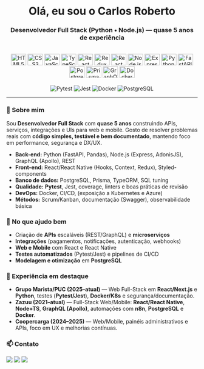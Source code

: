 <h1 align="center">Olá, eu sou o Carlos Roberto</h1>
<h3 align="center">Desenvolvedor Full Stack (Python • Node.js) — quase 5 anos de experiência</h3>

<!-- Ícones principais -->
<div align="center" style="display:inline_block"><br>
  <img alt="HTML5" height="30" width="40" src="https://cdn.jsdelivr.net/gh/devicons/devicon/icons/html5/html5-original.svg" />
  <img alt="CSS3" height="30" width="40" src="https://cdn.jsdelivr.net/gh/devicons/devicon/icons/css3/css3-original.svg" />
  <img alt="JavaScript" height="30" width="40" src="https://cdn.jsdelivr.net/gh/devicons/devicon/icons/javascript/javascript-original.svg" />
  <img alt="TypeScript" height="30" width="40" src="https://cdn.jsdelivr.net/gh/devicons/devicon/icons/typescript/typescript-original.svg" />
  <img alt="React" height="30" width="40" src="https://cdn.jsdelivr.net/gh/devicons/devicon/icons/react/react-original.svg" />
  <img alt="Redux" height="30" width="40" src="https://cdn.jsdelivr.net/gh/devicons/devicon/icons/redux/redux-original.svg" />
  <img alt="React Native" height="30" width="40" src="https://cdn.jsdelivr.net/gh/devicons/devicon/icons/react/react-original.svg" />
  <img alt="Node.js" height="30" width="40" src="https://cdn.jsdelivr.net/gh/devicons/devicon/icons/nodejs/nodejs-original.svg" />
  <img alt="Express" height="30" width="40" src="https://cdn.jsdelivr.net/gh/devicons/devicon/icons/express/express-original.svg" />
  <img alt="Python" height="30" width="40" src="https://cdn.jsdelivr.net/gh/devicons/devicon/icons/python/python-original.svg" />
  <img alt="FastAPI" height="30" width="40" src="https://cdn.jsdelivr.net/gh/devicons/devicon/icons/fastapi/fastapi-original.svg" />
  <img alt="PostgreSQL" height="30" width="40" src="https://cdn.jsdelivr.net/gh/devicons/devicon/icons/postgresql/postgresql-original.svg" />
  <img alt="Prisma" height="30" width="40" src="https://cdn.jsdelivr.net/gh/devicons/devicon/icons/prisma/prisma-original.svg" />
  <img alt="GraphQL" height="30" width="40" src="https://cdn.jsdelivr.net/gh/devicons/devicon/icons/graphql/graphql-plain.svg" />
  <img alt="Docker" height="30" width="40" src="https://cdn.jsdelivr.net/gh/devicons/devicon/icons/docker/docker-original.svg" />
</div>

<!-- Badges -->
<div align="center"><br>
  <img alt="Pytest" src="https://img.shields.io/badge/Pytest-0A9EDC?style=for-the-badge&logo=pytest&logoColor=white" />
  <img alt="Jest" src="https://img.shields.io/badge/Jest-C21325?style=for-the-badge&logo=jest&logoColor=white" />
  <img alt="Docker" src="https://img.shields.io/badge/Docker-2496ED?style=for-the-badge&logo=docker&logoColor=white" />
  <img alt="PostgreSQL" src="https://img.shields.io/badge/PostgreSQL-336791?style=for-the-badge&logo=postgresql&logoColor=white" />
</div>

<hr/>

<!-- Perfil -->
### 👋 Sobre mim
Sou **Desenvolvedor Full Stack** com **quase 5 anos** construindo APIs, serviços, integrações e UIs para web e mobile. Gosto de resolver problemas reais com **código simples, testável e bem documentado**, mantendo foco em performance, segurança e DX/UX.

- **Back-end:** Python (FastAPI, Pandas), Node.js (Express, AdonisJS), GraphQL (Apollo), REST
- **Front-end:** React/React Native (Hooks, Context, Redux), Styled-components
- **Banco de dados:** PostgreSQL, Prisma, TypeORM, SQL tuning
- **Qualidade:** **Pytest**, Jest, coverage, linters e boas práticas de revisão
- **DevOps:** Docker, CI/CD, (exposição a Kubernetes e Azure)
- **Métodos:** Scrum/Kanban, documentação (Swagger), observabilidade básica

### 🧩 No que ajudo bem
- Criação de **APIs** escaláveis (REST/GraphQL) e **microserviços**
- **Integrações** (pagamentos, notificações, autenticação, webhooks)
- **Web e Mobile** com React e React Native
- **Testes automatizados** (Pytest/Jest) e pipelines de CI/CD
- **Modelagem e otimização** em **PostgreSQL**

### 💼 Experiência em destaque
- **Grupo Marista/PUC (2025–atual)** — Web Full-Stack em **React/Next.js** e **Python**, testes (**Pytest/Jest**), **Docker/K8s** e segurança/documentação.
- **Zazuu (2021–atual)** — Full-Stack Web/Mobile: **React/React Native**, **Node+TS**, **GraphQL (Apollo)**, automações com **n8n**, **PostgreSQL** e **Docker**.
- **Coopercarga (2024–2025)** — Web/Mobile, painéis administrativos e APIs, foco em UX e melhorias contínuas.

### 📫 Contato
<div align="left">
  <a href="mailto:carlos.rrds@gmail.com"><img src="https://img.shields.io/badge/Gmail-333?style=for-the-badge&logo=gmail&logoColor=white" /></a>
  <a href="https://www.linkedin.com/in/carlos-rrds" target="_blank"><img src="https://img.shields.io/badge/LinkedIn-0077B5?style=for-the-badge&logo=linkedin&logoColor=white" /></a>
  <a href="https://instagram.com/carlos.rrds" target="_blank"><img src="https://img.shields.io/badge/Instagram-E4405F?style=for-the-badge&logo=instagram&logoColor=white" /></a>
</div>
